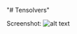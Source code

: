 "# Tensolvers"

Screenshot:
![alt text](https://github.com/tag23/Tensolvers/blob/master/presintation.png "Screenshot paint_datas :)")
